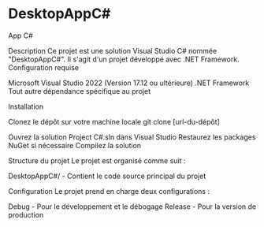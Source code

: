 # DesktopAppC#
App C#

Description
Ce projet est une solution Visual Studio C# nommée "DesktopAppC#". Il s'agit d'un projet développé avec .NET Framework.
Configuration requise

Microsoft Visual Studio 2022 (Version 17.12 ou ultérieure)
.NET Framework
Tout autre dépendance spécifique au projet

Installation

Clonez le dépôt sur votre machine locale
git clone [url-du-dépôt]

Ouvrez la solution Project C#.sln dans Visual Studio
Restaurez les packages NuGet si nécessaire
Compilez la solution

Structure du projet
Le projet est organisé comme suit :

DesktopAppC#/ - Contient le code source principal du projet

Configuration
Le projet prend en charge deux configurations :

Debug - Pour le développement et le débogage
Release - Pour la version de production
